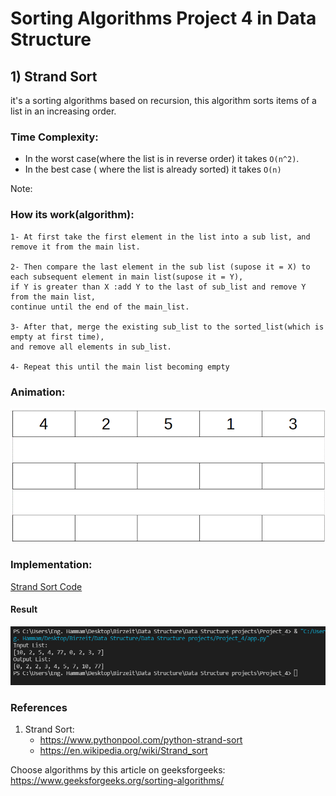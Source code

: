 # Sorting Algorithms Project 4 in Data Structure

## 1) Strand Sort

it's a sorting algorithms based on recursion, this algorithm sorts items of a list in an increasing order.

### Time Complexity:
- In the worst case(where the list is in reverse order) it takes `O(n^2)`.
- In the best case ( where the list is already sorted) it takes `O(n)`

Note:  


### How its work(algorithm): 

	1- At first take the first element in the list into a sub list, and remove it from the main list.
  
	2- Then compare the last element in the sub list (supose it = X) to each subsequent element in main list(supose it = Y), 
	if Y is greater than X :add Y to the last of sub_list and remove Y from the main list,
	continue until the end of the main_list.
  
	3- After that, merge the existing sub_list to the sorted_list(which is empty at first time),
	and remove all elements in sub_list.
  
	4- Repeat this until the main list becoming empty

### Animation:

![strand_sort_gif](/Media/StrandSort.gif)

### Implementation:


  [Strand Sort Code](/Code/app.py)
  #### Result
  ![strand_sort_test](/Media/Strand_sort_test.PNG)




### References

 1) Strand Sort:
	- https://www.pythonpool.com/python-strand-sort
	- https://en.wikipedia.org/wiki/Strand_sort

   
   
   Choose algorithms by this article on geeksforgeeks:
	https://www.geeksforgeeks.org/sorting-algorithms/


